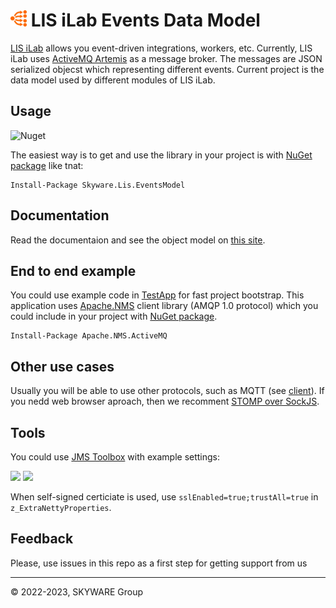 # <img src="EventsModel/Assets/event-sys-icon.png" height="26"> LIS iLab Events Data Model

[LIS iLab](https://ilab.skyware-group.com/) allows you event-driven integrations, workers, etc. Currently, LIS iLab uses [ActiveMQ Artemis](https://activemq.apache.org/components/artemis/) as a message broker. The messages are JSON serialized objecst which representing different events. Current project is the data model used by different modules of LIS iLab. 

## Usage 

![Nuget](https://img.shields.io/nuget/v/Skyware.Lis.EventsModel?logo=nuget&label=Skyware.Lis.EventsModel&color=rgb(0%2C%20204%2C%200))

The easiest way is to get and use the library in your project is with [NuGet package](https://www.nuget.org/packages/Skyware.Lis.EventsModel) like tnat:

```
Install-Package Skyware.Lis.EventsModel
```

## Documentation

Read the documentaion and see the object model on [this site](https://skyware-group.github.io/EventsModel/articles/getting-started.html).

## End to end example

You could use example code in [TestApp](TestApp/Program.cs) for fast project bootstrap. This application uses [Apache.NMS](https://activemq.apache.org/components/nms/) client library
(AMQP 1.0 protocol) which you could include in your project with [NuGet package](https://www.nuget.org/packages/Apache.NMS.ActiveMQ).

```
Install-Package Apache.NMS.ActiveMQ
```
## Other use cases

Usually you will be able to use other protocols, such as MQTT (see [client](https://github.com/dotnet/MQTTnet)). If you nedd web browser aproach,
then we recomment [STOMP over SockJS](https://stomp-js.github.io/guide/stompjs/rx-stomp/using-stomp-with-sockjs.html).

## Tools

You could use [JMS Toolbox](https://github.com/jmstoolbox/jmstoolbox) with example settings:

<img src="https://github.com/SKYWARE-Group/EventsModel/assets/10154711/a5ab3a4b-1c51-4095-bbfa-ab3015c5dc2c" width="450"/>

<img src="https://github.com/SKYWARE-Group/EventsModel/assets/10154711/bb8c5cd8-d589-4b14-881a-c053e681d246" width="450"/>

When self-signed certiciate is used, use `sslEnabled=true;trustAll=true` in `z_ExtraNettyProperties`.


## Feedback

Please, use issues in this repo as a first step for getting support from us

----
&copy; 2022-2023, SKYWARE Group

